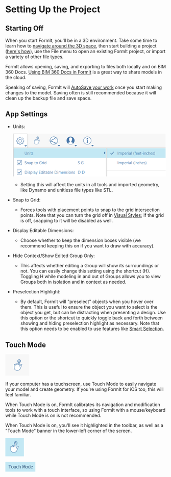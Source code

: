 # Setting Up the Project

## Starting Off

When you start FormIt, you'll be in a 3D environment. Take some time to learn how to [navigate around the 3D space](navigating-the-scene.md), then start building a project \([here's how](../building-the-farnsworth-house/)\), use the File menu to open an existing FormIt project, or import a variety of other file types.

FormIt allows opening, saving, and exporting to files both locally and on BIM 360 Docs. [Using BIM 360 Docs in FormIt](https://formit.autodesk.com/page/formit-bim-360-docs) is a great way to share models in the cloud.

Speaking of saving, FormIt will [AutoSave your work](../tool-library/autosave.md) once you start making changes to the model. Saving often is still recommended because it will clean up the backup file and save space.

## App Settings

* Units:

  ![](../.gitbook/assets/formit_units.png)

  * Setting this will affect the units in all tools and imported geometry, like Dynamo and unitless file types like STL.

* Snap to Grid:
  * Forces tools with placement points to snap to the grid intersection points. Note that you can turn the grid off in [Visual Styles](../building-the-farnsworth-house/part-i/visual-settings.md); if the grid is off, snapping to it will be disabled as well.
* Display Editable Dimensions:
  * Choose whether to keep the dimension boxes visible \(we recommend keeping this on if you want to draw with accuracy\).
* Hide Context/Show Edited Group Only:
  * This affects whether editing a Group will show its surroundings or not. You can easily change this setting using the shortcut \(H\). Toggling H while modeling in and out of Groups allows you to view Groups both in isolation and in context as needed.
* Preselection Highlight:
  * By default, FormIt will "preselect" objects when you hover over them. This is useful to ensure the object you want to select is the object you get, but can be distracting when presenting a design. Use this option or the shortcut to quickly toggle back and forth between showing and hiding preselection highlight as necessary. Note that this option needs to be enabled to use features like [Smart Selection](https://www.youtube.com/watch?v=akLeB1FADt4). 

## Touch Mode

![](../.gitbook/assets/20190619-touch-mode-off.png)

If your computer has a touchscreen, use Touch Mode to easily navigate your model and create geometry. If you're using FormIt for iOS too, this will feel familiar.

When Touch Mode is on, FormIt calibrates its navigation and modification tools to work with a touch interface, so using FormIt with a mouse/keyboard while Touch Mode is on is not recommended. 

When Touch Mode is on, you'll see it highlighted in the toolbar, as well as a "Touch Mode" banner in the lower-left corner of the screen.

![](../.gitbook/assets/20190619-touch-mode-on.png)

![](../.gitbook/assets/20190618-touch-mode-banner.png)

